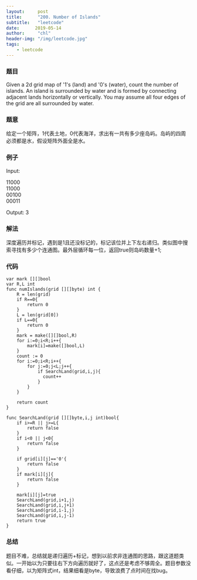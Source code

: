```yaml
---
layout:     post
title:      "200. Number of Islands"
subtitle:   "leetcode"
date:      2019-05-14
author:     "chl"
header-img: "/img/leetcode.jpg"
tags:
    - leetcode
--- 
```


### 题目
Given a 2d grid map of '1's (land) and '0's (water), count the number of islands. An island is surrounded by water and is formed by connecting adjacent lands horizontally or vertically. You may assume all four edges of the grid are all surrounded by water.

### 题意
给定一个矩阵，1代表土地，0代表海洋，求出有一共有多少座岛屿。岛屿的四周必须都是水，假设矩阵外面全是水。

### 例子
Input:   

11000  
11000  
00100  
00011
  
Output: 3

### 解法
深度遍历并标记，遇到是1且还没标记的，标记该位并上下左右递归。类似图中搜索寻找有多少个连通图。最外层循环每一位，返回true则岛屿数量+1;
### 代码

```
var mark [][]bool
var R,L int
func numIslands(grid [][]byte) int {
    R = len(grid)
    if R==0{
        return 0
    }
    L = len(grid[0])
    if L==0{
        return 0
    }
    mark = make([][]bool,R)
    for i:=0;i<R;i++{
        mark[i]=make([]bool,L)
    }
    count := 0
    for i:=0;i<R;i++{
        for j:=0;j<L;j++{
            if SearchLand(grid,i,j){
              count++  
            }
        }
    }
    
    return count
}

func SearchLand(grid [][]byte,i,j int)bool{
    if i>=R || j>=L{
        return false
    }
    if i<0 || j<0{
        return false
    }
    
    if grid[i][j]=='0'{
        return false
    }
    if mark[i][j]{
        return false
    }

    mark[i][j]=true
    SearchLand(grid,i+1,j)
    SearchLand(grid,i,j+1)
    SearchLand(grid,i-1,j)
    SearchLand(grid,i,j-1)
    return true
}
```

### 总结
题目不难，总结就是递归遍历+标记，想到以前求非连通图的思路，跟这道题类似。一开始以为只要往右下方向遍历就好了，这点还是考虑不够周全。题目参数没看仔细，以为矩阵式int，结果细看是byte，导致浪费了点时间在找bug。
